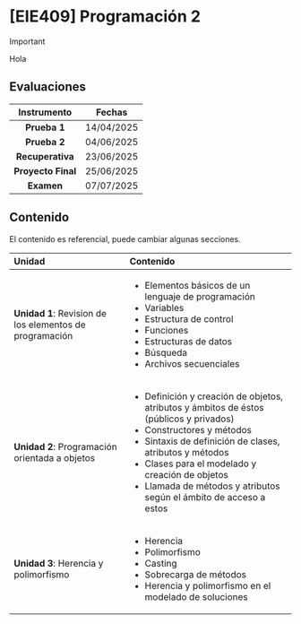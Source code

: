 # **[EIE409] Programación 2**

> [!IMPORTANT]
> Hola
## Evaluaciones

| Instrumento | Fechas | 
|:-:|:-:|
| **Prueba 1** | 14/04/2025 |
| **Prueba 2** | 04/06/2025 |
| **Recuperativa** | 23/06/2025 |
| **Proyecto Final** | 25/06/2025 |
| **Examen** | 07/07/2025 |

## Contenido

El contenido es referencial, puede cambiar algunas secciones.

| Unidad | Contenido | 
|:-|:-|
| **Unidad 1**: Revision de los elementos de programación | <ul><li>Elementos básicos de un lenguaje de programación</li> <li>Variables</li> <li>Estructura de control</li> <li>Funciones</li> <li>Estructuras de datos</li> <li>Búsqueda</li> <li>Archivos secuenciales</li></ul> |
| **Unidad 2**: Programación orientada a objetos | <ul><li>Definición y creación de objetos, atributos y ámbitos de éstos (públicos y privados)</li> <li>Constructores y métodos</li> <li>Sintaxis de definición de clases, atributos y métodos</li> <li>Clases para el modelado y creación de objetos</li> <li>Llamada de métodos y atributos según el ámbito de acceso a estos</li></ul> |
| **Unidad 3**: Herencia y polimorfismo | <ul><li>Herencia</li> <li>Polimorfismo</li> <li>Casting</li> <li>Sobrecarga de métodos</li> <li>Herencia y polimorfismo en el modelado de soluciones</li></ul> |


